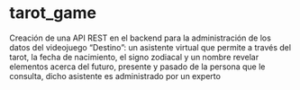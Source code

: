 # tarot_game
Creación de una API REST en el backend para la administración de los datos del videojuego “Destino”: un asistente virtual que permite a través del tarot, la fecha de nacimiento, el signo zodiacal y un nombre revelar elementos acerca del futuro, presente y pasado de la persona que le consulta, dicho asistente es administrado por un experto
